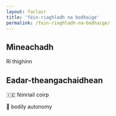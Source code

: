 ```yaml
---
layout: faclair
title: 'féin-riaghladh na bodhaige'
permalink: /fein-riaghladh-na-bodhaige/
---
```


## Mìneachadh

Ri thighinn

## Eadar-theangachaidhean

&#x1f1ee;&#x1f1ea; féinriail coirp

&#x1f3f4;&#xe0067;&#xe0062;&#xe0065;&#xe006e;&#xe0067;&#xe007f; bodily autonomy
